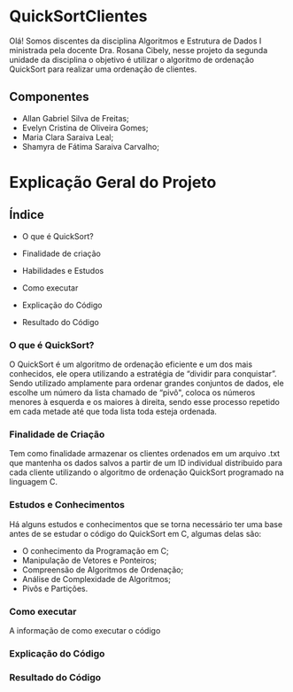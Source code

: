 
# QuickSortClientes
Olá! 
Somos discentes da disciplina Algoritmos e Estrutura de Dados I ministrada pela docente Dra. Rosana Cibely, nesse projeto da segunda unidade da disciplina o objetivo é utilizar o algoritmo de ordenação QuickSort para realizar uma ordenação de clientes.
## Componentes 
* Allan Gabriel Silva de Freitas;
* Evelyn Cristina de Oliveira Gomes;
* Maria Clara Saraiva Leal;
* Shamyra de Fátima Saraiva Carvalho;

# Explicação Geral do Projeto

## Índice
    
  * O que é QuickSort?
    
  * Finalidade de criação
    
  * Habilidades e Estudos
    
  * Como executar
    
  * Explicação do Código
    
  * Resultado do Código
    
### O que é QuickSort?
O QuickSort é um algoritmo de ordenação eficiente e um dos mais conhecidos, ele opera utilizando a estratégia de “dividir para conquistar”. Sendo utilizado amplamente para ordenar grandes conjuntos de dados, ele escolhe um número da lista chamado de “pivô", coloca os números menores à esquerda e os maiores à direita, sendo esse processo repetido em cada metade até que toda lista toda esteja ordenada.

### Finalidade de Criação
Tem como finalidade armazenar os clientes ordenados em um arquivo .txt que mantenha os dados salvos a partir de um ID individual distribuido para cada cliente utilizando o algoritmo de ordenação QuickSort programado na linguagem C.

 ### Estudos e Conhecimentos
 Há alguns estudos e conhecimentos que se torna necessário ter uma base antes de se estudar o código do QuickSort em C, algumas delas são:
 - O conhecimento da Programação em C;
 - Manipulação de Vetores e Ponteiros;
 - Compreensão de Algoritmos de Ordenação;
 - Análise de Complexidade de Algoritmos;
 - Pivôs e Partições.
   
 ### Como executar
    
  A informação de como executar o código

 ### Explicação do Código

 ### Resultado do Código
